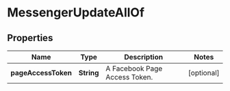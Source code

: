 

# MessengerUpdateAllOf

## Properties

Name | Type | Description | Notes
------------ | ------------- | ------------- | -------------
**pageAccessToken** | **String** | A Facebook Page Access Token. |  [optional]



